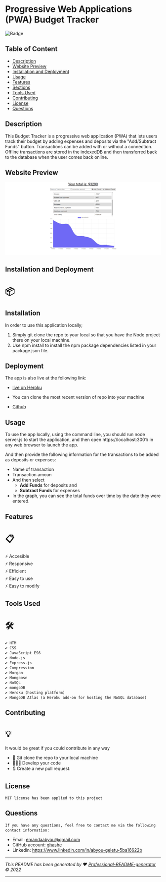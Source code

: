 # Progressive Web Applications (PWA) Budget Tracker

![Badge](https://img.shields.io/badge/License-MIT-blue.svg)

## Table of Content

- [Description](#description)
- [Website Preview](#website-preview)
- [Installation and Deployment](#installation-and-deployment)
- [Usage](#usage)
- [Features](#features)
- [Sections](#sections)
- [Tools Used](#tools-used)
- [Contributing](#contributing)
- [License](#license)
- [Questions](#questions)

## Description

This Budget Tracker is a progressive web application (PWA) that lets users track their budget by adding expenses and deposits via the "Add/Subtract Funds" button. Transactions can be added with or without a connection. Offline transactions are stored in the indexedDB and then transferred back to the database when the user comes back online.

## Website Preview

![alt text](./assets/images/budget-tracker.png)

## Installation and Deployment

# 📦

## Installation

In order to use this application locally;

1. Simply git clone the repo to your local so that you have the Node project there on your local machine.
2. Use npm install to install the npm package dependencies listed in your package.json file.

## Deployment

The app is also live at the following link:

- [live on Heroku](https://lit-mountain-19685.herokuapp.com/)

- You can clone the most recent version of repo into your machine
- [Github](https://github.com/ghashe/progressive-web-applications-budget-tracker)

## Usage

To use the app locally, using the command line, you should run node server.js to start the application, and then open https://localhost:3001/ in any web browser to launch the app.

And then provide the following information for the transactions to be added as deposits or expenses:

- Name of transaction
- Transaction amoun
- And then select
  - **Add Funds** for deposits and
  - **Subtract Funds** for expenses
- In the graph, you can see the total funds over time by the date they were entered.

## Features

# 📋

⚡️ Accesible  
⚡️ Responsive  
⚡️ Efficient  
⚡️ Easy to use  
⚡️ Easy to modify

## Tools Used

# 🛠️

    ✔️ HTM
    ✔️ CSS
    ✔️ JavaScript ES6
    ✔️ Node.js
    ✔️ Express.js
    ✔️ Compression
    ✔️ Morgan
    ✔️ Mongoose
    ✔️ NoSQL
    ✔️ mongoDB
    ✔️ Heroku (hosting platform)
    ✔️ MongoDB Atlas (a Heroku add-on for hosting the NoSQL database)

## Contributing

# 💡

It would be great if you could contribute in any way

- 👯 Git clone the repo to your local machine
- 🔨🔨🔨 Develop your code
- 🔃 Create a new pull request.

## License

    MIT license has been applied to this project

## Questions

    If you have any questions, feel free to contact me via the following contact information:

- Email: emandaabyou@gmail.com
- GitHub account: [ghashe](https://github.com/ghashe)
- Linkedin: https://www.linkedin.com/in/abyou-geletu-5ba16622b

---

_This README has been generated by ❤ [Professional-README-generator](https://github.com/ghashe/professional-README-generator) © 2022_

---
